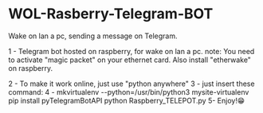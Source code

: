 # WOL-Rasberry-Telegram-BOT
Wake on lan a pc, sending a message on Telegram.

1 - Telegram bot hosted on raspberry, for wake on lan a pc.
    note: You need to activate "magic packet" on your ethernet card.
          Also install "etherwake" on raspberry.

2 - To make it work online, just use "python anywhere"
3 - just insert these command: 
4 - mkvirtualenv --python=/usr/bin/python3 mysite-virtualenv
    pip install pyTelegramBotAPI
    python Raspberry_TELEPOT.py
5- Enjoy!😁
